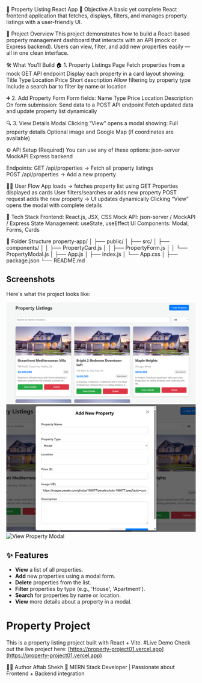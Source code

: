 🏡 Property Listing React App
📌 Objective
A basic yet complete React frontend application that fetches, displays, filters, and manages property listings with a user-friendly UI.

🚀 Project Overview
This project demonstrates how to build a React-based property management dashboard that interacts with an API (mock or Express backend).
Users can view, filter, and add new properties easily — all in one clean interface.

🛠️ What You’ll Build
🏠 1. Property Listings Page
Fetch properties from a mock GET API endpoint
Display each property in a card layout showing:
Title
Type
Location
Price
Short description
Allow filtering by property type
Include a search bar to filter by name or location

➕ 2. Add Property Form
Form fields:
Name
Type
Price
Location
Description
On form submission:
Send data to a POST API endpoint
Fetch updated data and update property list dynamically

🔍 3. View Details Modal
Clicking “View” opens a modal showing:
Full property details
Optional image and Google Map (if coordinates are available)

⚙️ API Setup (Required)
You can use any of these options:
json-server
MockAPI
Express backend

Endpoints:
GET  /api/properties   → Fetch all property listings  
POST /api/properties   → Add a new property

👨‍💻 User Flow
App loads → fetches property list using GET
Properties displayed as cards
User filters/searches or adds new property
POST request adds the new property → UI updates dynamically
Clicking “View” opens the modal with complete details

🧩 Tech Stack
Frontend: React.js, JSX, CSS
Mock API: json-server / MockAPI / Express
State Management: useState, useEffect
UI Components: Modal, Forms, Cards

📂 Folder Structure
property-app/
│
├── public/
│
├── src/
│   ├── components/
│   │   ├── PropertyCard.js
│   │   ├── PropertyForm.js
│   │   └── PropertyModal.js
│   ├── App.js
│   ├── index.js
│   └── App.css
│
├── package.json
└── README.md
## Screenshots

Here's what the project looks like:

![Home Page](screenshots/home-page.png)
![Add Property Modal](screenshots/add-modal.png)
![View Property Modal](screenshot/view-property.png)

## ✨ Features
* **View** a list of all properties.
* **Add** new properties using a modal form.
* **Delete** properties from the list.
* **Filter** properties by type (e.g., 'House', 'Apartment').
* **Search** for properties by name or location.
* **View** more details about a property in a modal.


# Property Project
This is a property listing project built with React + Vite.
#Live Demo
Check out the live project here: [https://property-project01.vercel.app](https://property-project01.vercel.app)

👨‍💻 Author
Aftab Shekh
💼 MERN Stack Developer | Passionate about Frontend + Backend integration
